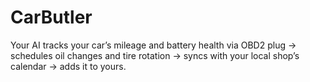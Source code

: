 # CarButler
Your AI tracks your car’s mileage and battery health via OBD2 plug → schedules oil changes and tire rotation → syncs with your local shop’s calendar → adds it to yours.
